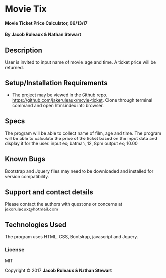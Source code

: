 # Movie Tix

#### Movie Ticket Price Calculator, 06/13/17

#### By **Jacob Ruleaux & Nathan Stewart**

## Description

User is invited to input name of movie, age and time. A ticket price will be returned.

## Setup/Installation Requirements

* The project may be viewed in the Github repo. https://github.com/jakeruleaux/movie-ticket. Clone through terminal command and open html.index into browser.

## Specs
The program will be able to collect name of film, age and time.
The program will be able to calculate the price of the ticket based on the input data and display it for the user.
input ex; batman, 12, 8pm
output ex; 10.00
## Known Bugs

Bootstrap and Jquery files may need to be downloaded and installed for version compatibility.

## Support and contact details

Please contact the authors with questions or concerns at jakerulaeux@hotmail.com

## Technologies Used

The program uses HTML, CSS, Bootstrap, javascript and Jquery.

### License

MIT

Copyright &copy; 2017 **Jacob Ruleaux & Nathan Stewart**
